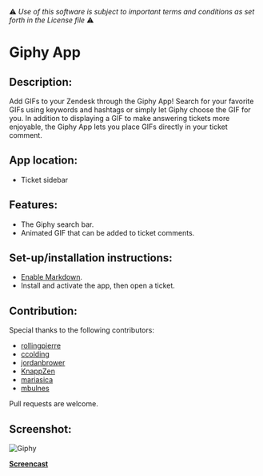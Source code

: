 :warning: *Use of this software is subject to important terms and conditions as set forth in the License file* :warning:

# Giphy App

## Description:

Add GIFs to your Zendesk through the Giphy App! Search for your favorite GIFs
using keywords and hashtags or simply let Giphy choose the GIF for you. In
addition to displaying a GIF to make answering tickets more enjoyable, the
Giphy App lets you place GIFs directly in your ticket comment.

## App location:

* Ticket sidebar

## Features:

* The Giphy search bar.
* Animated GIF that can be added to ticket comments.

## Set-up/installation instructions:

* [Enable Markdown](https://support.zendesk.com/entries/22610681-Enabling-Markdown).
* Install and activate the app, then open a ticket.

## Contribution:

Special thanks to the following contributors:

* [rollingpierre](https://github.com/rollingpierre)
* [ccolding](https://github.com/ccolding)
* [jordanbrower](https://github.com/jordanbrower)
* [KnappZen](https://github.com/KnappZen)
* [mariasica](https://github.com/mariasica)
* [mbulnes](https://github.com/mbulnes)

Pull requests are welcome.

## Screenshot:

![Giphy](http://cl.ly/image/1e1z1v341a2g/mind-blown.png)

**[Screencast](http://screencast.com/t/XUBCvkwG)**

